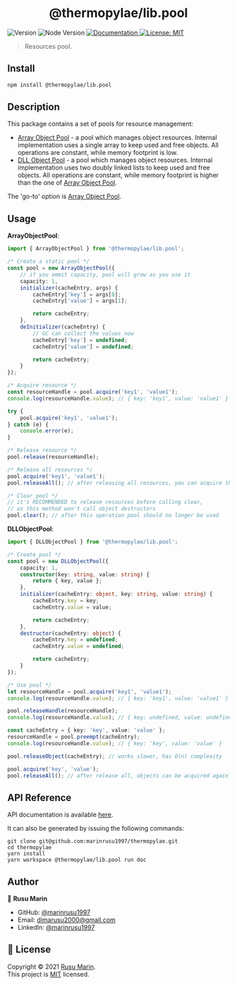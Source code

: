 <h1 align="center">@thermopylae/lib.pool</h1>
<p>
  <img alt="Version" src="https://img.shields.io/badge/version-0.0.1-blue.svg?cacheSeconds=2592000" />
  <img alt="Node Version" src="https://img.shields.io/badge/node-%3E%3D16-blue.svg"/>
<a href="https://marinrusu1997.github.io/thermopylae/lib.pool/index.html" target="_blank">
  <img alt="Documentation" src="https://img.shields.io/badge/documentation-yes-brightgreen.svg" />
</a>
<a href="https://github.com/marinrusu1997/thermopylae/blob/master/LICENSE" target="_blank">
  <img alt="License: MIT" src="https://img.shields.io/badge/License-MIT-yellow.svg" />
</a>
</p>

> Resources pool.

## Install

```sh
npm install @thermopylae/lib.pool
```

## Description

This package contains a set of pools for resource management:

- [Array Object Pool][array-pool-module-link] - a pool which manages object resources.
  Internal implementation uses a single array to keep used and free objects.
  All operations are constant, while memory footprint is low.
- [DLL Object Pool][dll-pool-module-link] - a pool which manages object resources.
  Internal implementation uses two doubly linked lists to keep used and free objects.
  All operations are constant, while memory footprint is higher than the one of [Array Object Pool][array-pool-module-link].

The 'go-to' option is [Array Object Pool][array-pool-module-link].

## Usage

**ArrayObjectPool**:

```typescript
import { ArrayObjectPool } from '@thermopylae/lib.pool';

/* Create a static pool */
const pool = new ArrayObjectPool({
	// if you ommit capacity, pool will grow as you use it
	capacity: 1,
	initializer(cacheEntry, args) {
		cacheEntry['key'] = args[0];
		cacheEntry['value'] = args[1];

		return cacheEntry;
	},
	deInitializer(cacheEntry) {
		// GC can collect the values now
		cacheEntry['key'] = undefined;
		cacheEntry['value'] = undefined;

		return cacheEntry;
	}
});

/* Acquire resource */
const resourceHandle = pool.acquire('key1', 'value1');
console.log(resourceHandle.value); // { key: 'key1', value: 'value1' }

try {
	pool.acquire('key1', 'value1');
} catch (e) {
	console.error(e);
}

/* Release resource */
pool.release(resourceHandle);

/* Release all resources */
pool.acquire('key1', 'value1');
pool.releaseAll(); // after releasing all resources, you can acquire them again

/* Clear pool */
// it's RECOMMENDED to release resources before calling clear,
// as this method won't call object destructors
pool.clear(); // after this operation pool should no longer be used
```

**DLLObjectPool**:

```typescript
import { DLLObjectPool } from '@thermopylae/lib.pool';

/* Create pool */
const pool = new DLLObjectPool({
	capacity: 1,
	constructor(key: string, value: string) {
		return { key, value };
	},
	initializer(cacheEntry: object, key: string, value: string) {
		cacheEntry.key = key;
		cacheEntry.value = value;

		return cacheEntry;
	},
	destructor(cacheEntry: object) {
		cacheEntry.key = undefined;
		cacheEntry.value = undefined;

		return cacheEntry;
	}
});

/* Use pool */
let resourceHandle = pool.acquire('key1', 'value1');
console.log(resourceHandle.value); // { key: 'key1', value: 'value1' }

pool.releaseHandle(resourceHandle);
console.log(resourceHandle.value); // { key: undefined, value: undefined }

const cacheEntry = { key: 'key', value: 'value' };
resourceHandle = pool.preempt(cacheEntry);
console.log(resourceHandle.value); // { key: 'key', value: 'value' }

pool.releaseObject(cacheEntry); // works slower, has O(n) complexity

pool.acquire('key', 'value');
pool.releaseAll(); // after release all, objects can be acquired again
```

## API Reference

API documentation is available [here][api-doc-link].

It can also be generated by issuing the following commands:

```shell
git clone git@github.com:marinrusu1997/thermopylae.git
cd thermopylae
yarn install
yarn workspace @thermopylae/lib.pool run doc
```

## Author

👤 **Rusu Marin**

- GitHub: [@marinrusu1997](https://github.com/marinrusu1997)
- Email: [dimarusu2000@gmail.com](mailto:dimarusu2000@gmail.com)
- LinkedIn: [@marinrusu1997](https://www.linkedin.com/in/rusu-marin-1638b0156/)

## 📝 License

Copyright © 2021 [Rusu Marin](https://github.com/marinrusu1997). <br/>
This project is [MIT](https://github.com/marinrusu1997/thermopylae/blob/master/LICENSE) licensed.

[api-doc-link]: https://marinrusu1997.github.io/thermopylae/lib.pool/index.html
[array-pool-module-link]: https://marinrusu1997.github.io/thermopylae/lib.pool/modules/pools_array_object_pool.html
[dll-pool-module-link]: https://marinrusu1997.github.io/thermopylae/lib.pool/modules/pools_dll_object_pool.html
